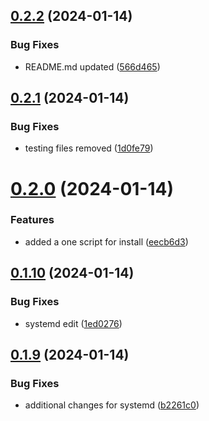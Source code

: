 ## [0.2.2](https://github.com/Energy-Control-no/fleet-flows-autoinstaller/compare/v0.2.1...v0.2.2) (2024-01-14)


### Bug Fixes

* README.md updated ([566d465](https://github.com/Energy-Control-no/fleet-flows-autoinstaller/commit/566d465fb10e6e167e915963c8431e6102917697))



## [0.2.1](https://github.com/Energy-Control-no/fleet-flows-autoinstaller/compare/v0.2.0...v0.2.1) (2024-01-14)


### Bug Fixes

*  testing files removed ([1d0fe79](https://github.com/Energy-Control-no/fleet-flows-autoinstaller/commit/1d0fe792ab12abeb71f5f317f2fb733469cb3770))



# [0.2.0](https://github.com/Energy-Control-no/fleet-flows-autoinstaller/compare/v0.1.10...v0.2.0) (2024-01-14)


### Features

* added a one script for install ([eecb6d3](https://github.com/Energy-Control-no/fleet-flows-autoinstaller/commit/eecb6d39de92afe782bbc2b21581e2a464c1f913))



## [0.1.10](https://github.com/Energy-Control-no/fleet-flows-autoinstaller/compare/v0.1.9...v0.1.10) (2024-01-14)


### Bug Fixes

* systemd edit ([1ed0276](https://github.com/Energy-Control-no/fleet-flows-autoinstaller/commit/1ed02761fa0ccac23cbf1d0506fd28334e276ddd))



## [0.1.9](https://github.com/Energy-Control-no/fleet-flows-autoinstaller/compare/v0.1.8...v0.1.9) (2024-01-14)


### Bug Fixes

* additional changes for systemd ([b2261c0](https://github.com/Energy-Control-no/fleet-flows-autoinstaller/commit/b2261c05ca05d3690ba8be895a1f52eefc02f028))



